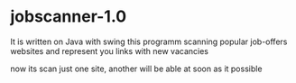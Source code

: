 # jobscanner-1.0
It is written on Java with swing
this programm scanning popular job-offers websites and represent you links with new vacancies

now its scan just one site, another will be able at soon as it possible

